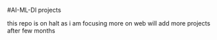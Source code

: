 #AI-ML-Dl projects

this repo is on halt as i am focusing more on web will add more projects after few months
